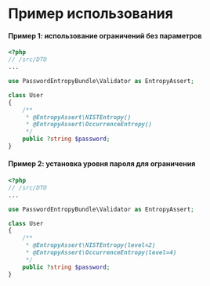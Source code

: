 # Пример использования 

#### Пример 1: использование ограничений без параметров

```php
<?php
// /src/DTO
...

use PasswordEntropyBundle\Validator as EntropyAssert;

class User
{
    /**
     * @EntropyAssert\NISTEntropy()
     * @EntropyAssert\OccurrenceEntropy()
     */
    public ?string $password;
}
```


#### Пример 2: установка уровня пароля для ограничения

```php
<?php
// /src/DTO
...

use PasswordEntropyBundle\Validator as EntropyAssert;

class User
{
    /**
     * @EntropyAssert\NISTEntropy(level=2)
     * @EntropyAssert\OccurrenceEntropy(level=4)
     */
    public ?string $password;
}
```